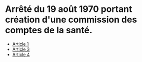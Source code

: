 # Arrêté du 19 août 1970 portant création d'une commission des comptes de la santé.

- [Article 1](article-1.md)
- [Article 3](article-3.md)
- [Article 4](article-4.md)

